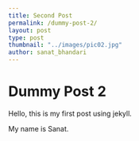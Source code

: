```yaml
---
title: Second Post
permalink: /dummy-post-2/
layout: post
type: post
thumbnail: "../images/pic02.jpg"
author: sanat_bhandari
---
```


# Dummy Post 2

Hello, this is my first post using jekyll.

My name is Sanat.